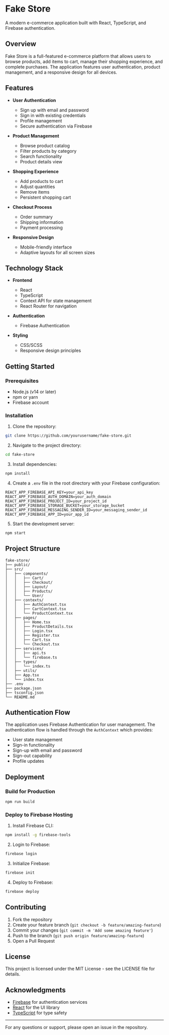 # Fake Store

A modern e-commerce application built with React, TypeScript, and Firebase authentication.

## Overview

Fake Store is a full-featured e-commerce platform that allows users to browse products, add items to cart, manage their shopping experience, and complete purchases. The application features user authentication, product management, and a responsive design for all devices.

## Features

- **User Authentication**
  - Sign up with email and password
  - Sign in with existing credentials
  - Profile management
  - Secure authentication via Firebase

- **Product Management**
  - Browse product catalog
  - Filter products by category
  - Search functionality
  - Product details view

- **Shopping Experience**
  - Add products to cart
  - Adjust quantities
  - Remove items
  - Persistent shopping cart

- **Checkout Process**
  - Order summary
  - Shipping information
  - Payment processing

- **Responsive Design**
  - Mobile-friendly interface
  - Adaptive layouts for all screen sizes

## Technology Stack

- **Frontend**
  - React
  - TypeScript
  - Context API for state management
  - React Router for navigation

- **Authentication**
  - Firebase Authentication

- **Styling**
  - CSS/SCSS
  - Responsive design principles

## Getting Started

### Prerequisites

- Node.js (v14 or later)
- npm or yarn
- Firebase account

### Installation

1. Clone the repository:
```bash
git clone https://github.com/yourusername/fake-store.git
```

2. Navigate to the project directory:
```bash
cd fake-store
```

3. Install dependencies:
```bash
npm install
```

4. Create a `.env` file in the root directory with your Firebase configuration:
```
REACT_APP_FIREBASE_API_KEY=your_api_key
REACT_APP_FIREBASE_AUTH_DOMAIN=your_auth_domain
REACT_APP_FIREBASE_PROJECT_ID=your_project_id
REACT_APP_FIREBASE_STORAGE_BUCKET=your_storage_bucket
REACT_APP_FIREBASE_MESSAGING_SENDER_ID=your_messaging_sender_id
REACT_APP_FIREBASE_APP_ID=your_app_id
```

5. Start the development server:
```bash
npm start
```

## Project Structure

```
fake-store/
├── public/
├── src/
│   ├── components/
│   │   ├── Cart/
│   │   ├── Checkout/
│   │   ├── Layout/
│   │   ├── Products/
│   │   └── User/
│   ├── contexts/
│   │   ├── AuthContext.tsx
│   │   ├── CartContext.tsx
│   │   └── ProductContext.tsx
│   ├── pages/
│   │   ├── Home.tsx
│   │   ├── ProductDetails.tsx
│   │   ├── Login.tsx
│   │   ├── Register.tsx
│   │   ├── Cart.tsx
│   │   └── Checkout.tsx
│   ├── services/
│   │   ├── api.ts
│   │   └── firebase.ts
│   ├── types/
│   │   └── index.ts
│   ├── utils/
│   ├── App.tsx
│   └── index.tsx
├── .env
├── package.json
├── tsconfig.json
└── README.md
```

## Authentication Flow

The application uses Firebase Authentication for user management. The authentication flow is handled through the `AuthContext` which provides:

- User state management
- Sign-in functionality
- Sign-up with email and password
- Sign-out capability
- Profile updates

## Deployment

### Build for Production

```bash
npm run build
```

### Deploy to Firebase Hosting

1. Install Firebase CLI:
```bash
npm install -g firebase-tools
```

2. Login to Firebase:
```bash
firebase login
```

3. Initialize Firebase:
```bash
firebase init
```

4. Deploy to Firebase:
```bash
firebase deploy
```

## Contributing

1. Fork the repository
2. Create your feature branch (`git checkout -b feature/amazing-feature`)
3. Commit your changes (`git commit -m 'Add some amazing feature'`)
4. Push to the branch (`git push origin feature/amazing-feature`)
5. Open a Pull Request

## License

This project is licensed under the MIT License - see the LICENSE file for details.

## Acknowledgments

- [Firebase](https://firebase.google.com/) for authentication services
- [React](https://reactjs.org/) for the UI library
- [TypeScript](https://www.typescriptlang.org/) for type safety

---

For any questions or support, please open an issue in the repository.